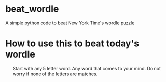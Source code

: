 # beat_wordle
A simple python code to beat New York Time's wordle puzzle

# How to use this to beat today's wordle
<ol>Start with any 5 letter word. Any word that comes to your mind. Do not worry if none of the letters are matches.</ol>
